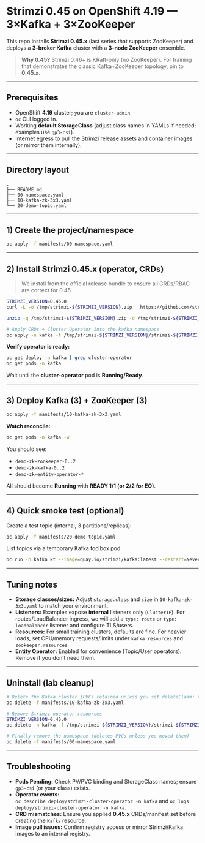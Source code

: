 
# Strimzi 0.45 on OpenShift 4.19 — 3×Kafka + 3×ZooKeeper

This repo installs **Strimzi 0.45.x** (last series that supports ZooKeeper) and deploys a
**3-broker Kafka** cluster with a **3-node ZooKeeper** ensemble.

> **Why 0.45?** Strimzi 0.46+ is KRaft-only (no ZooKeeper). For training that demonstrates the classic Kafka+ZooKeeper topology, pin to **0.45.x**.

---

## Prerequisites

- OpenShift **4.19** cluster; you are `cluster-admin`.
- `oc` CLI logged in.
- Working **default StorageClass** (adjust class names in YAMLs if needed; examples use `gp3-csi`).
- Internet egress to pull the Strimzi release assets and container images (or mirror them internally).

---

## Directory layout

```
.
├── README.md
├── 00-namespace.yaml
├── 10-kafka-zk-3x3.yaml
└── 20-demo-topic.yaml
```

---

## 1) Create the project/namespace

```bash
oc apply -f manifests/00-namespace.yaml
```

---

## 2) Install Strimzi **0.45.x** (operator, CRDs)

> We install from the official release bundle to ensure all CRDs/RBAC are correct for 0.45.

```bash
STRIMZI_VERSION=0.45.0
curl -L -o /tmp/strimzi-${STRIMZI_VERSION}.zip   https://github.com/strimzi/strimzi-kafka-operator/releases/download/${STRIMZI_VERSION}/strimzi-${STRIMZI_VERSION}.zip

unzip -q /tmp/strimzi-${STRIMZI_VERSION}.zip -d /tmp/strimzi-${STRIMZI_VERSION}

# Apply CRDs + Cluster Operator into the kafka namespace
oc apply -n kafka -f /tmp/strimzi-${STRIMZI_VERSION}/strimzi-${STRIMZI_VERSION}/install/cluster-operator
```

**Verify operator is ready:**
```bash
oc get deploy -n kafka | grep cluster-operator
oc get pods -n kafka
```
Wait until the **cluster-operator** pod is **Running/Ready**.

---

## 3) Deploy Kafka (3) + ZooKeeper (3)

```bash
oc apply -f manifests/10-kafka-zk-3x3.yaml
```

**Watch reconcile:**
```bash
oc get pods -n kafka -w
```
You should see:
- `demo-zk-zookeeper-0..2`
- `demo-zk-kafka-0..2`
- `demo-zk-entity-operator-*`

All should become **Running** with **READY 1/1 (or 2/2 for EO)**.

---

## 4) Quick smoke test (optional)

Create a test topic (internal, 3 partitions/replicas):
```bash
oc apply -f manifests/20-demo-topic.yaml
```

List topics via a temporary Kafka toolbox pod:
```bash
oc run -n kafka kt --image=quay.io/strimzi/kafka:latest --restart=Never -it --rm --   bash -lc 'bin/kafka-topics.sh --bootstrap-server demo-zk-kafka-bootstrap:9092 --list'
```

---

## Tuning notes

- **Storage classes/sizes:** Adjust `storage.class` and `size` in `10-kafka-zk-3x3.yaml` to match your environment.
- **Listeners:** Examples expose **internal** listeners only (`ClusterIP`). For routes/LoadBalancer ingress, we will add a `type: route` or `type: loadbalancer` listener and configure TLS/users.
- **Resources:** For small training clusters, defaults are fine. For heavier loads, set CPU/memory requests/limits under `kafka.resources` and `zookeeper.resources`.
- **Entity Operator:** Enabled for convenience (Topic/User operators). Remove if you don’t need them.

---

## Uninstall (lab cleanup)

```bash
# Delete the Kafka cluster (PVCs retained unless you set deleteClaim: true)
oc delete -f manifests/10-kafka-zk-3x3.yaml

# Remove Strimzi operator resources
STRIMZI_VERSION=0.45.0
oc delete -n kafka -f /tmp/strimzi-${STRIMZI_VERSION}/strimzi-${STRIMZI_VERSION}/install/cluster-operator

# Finally remove the namespace (deletes PVCs unless you moved them)
oc delete -f manifests/00-namespace.yaml
```

---

## Troubleshooting

- **Pods Pending:** Check PV/PVC binding and StorageClass names; ensure `gp3-csi` (or your class) exists.
- **Operator events:**  
  `oc describe deploy/strimzi-cluster-operator -n kafka` and `oc logs deploy/strimzi-cluster-operator -n kafka`.
- **CRD mismatches:** Ensure you applied **0.45.x** CRDs/manifest set before creating the `Kafka` resource.
- **Image pull issues:** Confirm registry access or mirror Strimzi/Kafka images to an internal registry.
